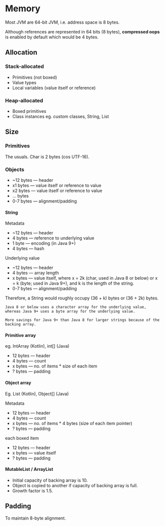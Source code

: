 # Memory
Most JVM are 64-bit JVM, i.e. address space is 8 bytes. 

Although references are represented in 64 bits (8 bytes), **compressed oops** is enabled by default which would be 4 bytes.

## Allocation

### Stack-allocated
* Primitives (not boxed)
* Value types
* Local variables (value itself or reference)

### Heap-allocated
* Boxed primitives
* Class instances eg. custom classes, String, List

## Size

### Primitives

The usuals. Char is 2 bytes (cos UTF-16).

### Objects

* ~12 bytes — header
* x1 bytes — value itself or reference to value
* x2 bytes — value itself or reference to value
* ... bytes
* 0-7 bytes — alignment/padding

#### String

Metadata
* ~12 bytes — header
* 4 bytes — reference to underlying value
* 1 byte — encoding (in Java 9+)
* 4 bytes — hash

Underlying value
* ~12 bytes — header
* 4 bytes — array length
* x bytes — value itself, where x = 2k (char, used in Java 8 or below) or x = k (byte; used in Java 9+), and k is the length of the string.
* 0-7 bytes — alignment/padding

Therefore, a String would roughly occupy (36 + k) bytes or (36 + 2k) bytes.

~~~admonish
Java 8 or below uses a character array for the underlying value, whereas Java 9+ uses a byte array for the underlying value.

More savings for Java 9+ than Java 8 for larger strings because of the backing array.
~~~

#### Primitive array

eg. IntArray (Kotlin), int[] (Java)

* 12 bytes — header
* 4 bytes — count
* x bytes — no. of items * size of each item
* ? bytes — padding

#### Object array

Eg. List<T> (Kotlin), Object[] (Java)

Metadata
* 12 bytes — header
* 4 bytes — count
* x bytes — no. of items * 4 bytes (size of each item pointer)
* ? bytes — padding

each boxed item
* 12 bytes — header
* x bytes — value itself
* ? bytes — padding

#### MutableList / ArrayList

* Initial capacity of backing array is 10.
* Object is copied to another if capacity of backing array is full.
* Growth factor is 1.5.

## Padding

To maintain 8-byte alignment. 

